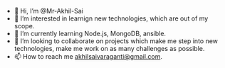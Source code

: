- 👋 Hi, I’m @Mr-Akhil-Sai
- 👀 I’m interested in learnign new technologies, which are out of my scope.
- 🌱 I’m currently learning Node.js, MongoDB, ansible.
- 💞️ I’m looking to collaborate on projects which make me step into new technologies, make me work on as many challenges as possible.
- 📫 How to reach me akhilsaivaraganti@gmail.com.

<!---
Mr-Akhil-Sai/Mr-Akhil-Sai is a ✨ special ✨ repository because its `README.md` (this file) appears on your GitHub profile.
You can click the Preview link to take a look at your changes.
--->
